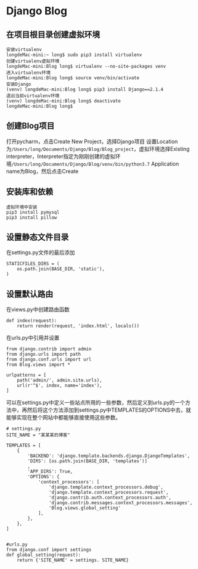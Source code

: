 # Django Blog
## 在项目根目录创建虚拟环境
```
安装virtualenv
longdeMac-mini:~ long$ sudo pip3 install virtualenv
创建virtualenv虚拟环境
longdeMac-mini:Blog long$ virtualenv --no-site-packages venv
进入virtualenv环境
longdeMac-mini:Blog long$ source venv/bin/activate
安装Django
(venv) longdeMac-mini:Blog long$ pip3 install Django==2.1.4
退出当前virtualenv环境
(venv) longdeMac-mini:Blog long$ deactivate
longdeMac-mini:Blog long$ 
```
## 创建Blog项目
打开pycharm，点击Create New Project，选择Django项目
设置Location为`/Users/long/Documents/Django/Blog/Blog_project`，虚拟环境选择Existing interpreter，Interpreter指定为刚刚创建的虚拟环境`/Users/long/Documents/Django/Blog/venv/bin/python3.7`
Application name为Blog，然后点击Create
## 安装库和依赖
```
虚拟环境中安装
pip3 install pymysql
pip3 install pillow
```
## 设置静态文件目录
在settings.py文件的最后添加
```
STATICFILES_DIRS = (
    os.path.join(BASE_DIR, 'static'),
)
```
## 设置默认路由
在views.py中创建路由函数
```
def index(request):
    return render(request, 'index.html', locals())
```
在urls.py中引用并设置
```
from django.contrib import admin
from django.urls import path
from django.conf.urls import url
from Blog.views import *

urlpatterns = [
    path('admin/', admin.site.urls),
    url(r'^$', index, name='index'),
]
```

可以在settings.py中定义一些站点所用的一些参数，然后定义到urls.py的一个方法中，再然后将这个方法添加到settings.py中TEMPLATES的OPTIONS中去，就能够实现在整个网站中都能够直接使用这些参数。

```
# settings.py
SITE_NAME = "某某某的博客"

TEMPLATES = [
    {
        'BACKEND': 'django.template.backends.django.DjangoTemplates',
        'DIRS': [os.path.join(BASE_DIR, 'templates')]
        ,
        'APP_DIRS': True,
        'OPTIONS': {
            'context_processors': [
                'django.template.context_processors.debug',
                'django.template.context_processors.request',
                'django.contrib.auth.context_processors.auth',
                'django.contrib.messages.context_processors.messages',
                'Blog.views.global_setting'
            ],
        },
    },
]


#urls.py
from django.conf import settings
def global_setting(request):
    return {'SITE_NAME' = settings. SITE_NAME}
```



